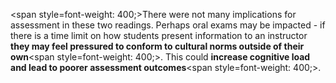 <span style=font-weight: 400;>There were not many implications for assessment in these two readings. Perhaps oral exams may be impacted - if there is a time limit on how students present information to an instructor </span>**they may feel pressured to conform to cultural norms outside of their own**<span style=font-weight: 400;>. This could </span>**increase cognitive load and lead to poorer assessment outcomes**<span style=font-weight: 400;>.</span>